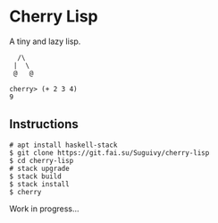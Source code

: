 # Cherry Lisp
A tiny and lazy lisp.

```
  /\
 |  \
 @   @

cherry> (+ 2 3 4)
9
```

## Instructions
```
# apt install haskell-stack
$ git clone https://git.fai.su/Suguivy/cherry-lisp
$ cd cherry-lisp
# stack upgrade
$ stack build
$ stack install
$ cherry
```

Work in progress...
